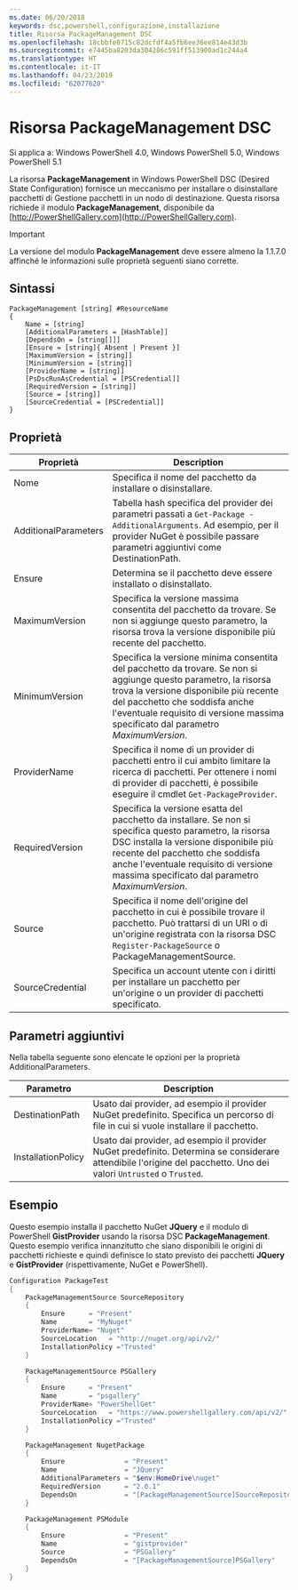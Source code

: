 ```yaml
---
ms.date: 06/20/2018
keywords: dsc,powershell,configurazione,installazione
title: Risorsa PackageManagement DSC
ms.openlocfilehash: 18cbbfe0715c82dcfdf4a5fb6ee36ee814e43d3b
ms.sourcegitcommit: e7445ba8203da304286c591ff513900ad1c244a4
ms.translationtype: HT
ms.contentlocale: it-IT
ms.lasthandoff: 04/23/2019
ms.locfileid: "62077620"
---
```

# <a name="dsc-packagemanagement-resource"></a>Risorsa PackageManagement DSC

Si applica a: Windows PowerShell 4.0, Windows PowerShell 5.0, Windows PowerShell 5.1

La risorsa **PackageManagement** in Windows PowerShell DSC (Desired State Configuration) fornisce un meccanismo per installare o disinstallare pacchetti di Gestione pacchetti in un nodo di destinazione. Questa risorsa richiede il modulo **PackageManagement**, disponibile da [http://PowerShellGallery.com](http://PowerShellGallery.com).

> [!IMPORTANT]
> La versione del modulo **PackageManagement** deve essere almeno la 1.1.7.0 affinché le informazioni sulle proprietà seguenti siano corrette.

## <a name="syntax"></a>Sintassi

```
PackageManagement [string] #ResourceName
{
    Name = [string]
    [AdditionalParameters = [HashTable]]
    [DependsOn = [string[]]]
    [Ensure = [string]{ Absent | Present }]
    [MaximumVersion = [string]]
    [MinimumVersion = [string]]
    [ProviderName = [string]]
    [PsDscRunAsCredential = [PSCredential]]
    [RequiredVersion = [string]]
    [Source = [string]]
    [SourceCredential = [PSCredential]]
}
```

## <a name="properties"></a>Proprietà

| Proprietà | Description |
| --- | --- |
| Nome| Specifica il nome del pacchetto da installare o disinstallare.|
| AdditionalParameters| Tabella hash specifica del provider dei parametri passati a `Get-Package -AdditionalArguments`. Ad esempio, per il provider NuGet è possibile passare parametri aggiuntivi come DestinationPath.|
| Ensure| Determina se il pacchetto deve essere installato o disinstallato.|
| MaximumVersion|Specifica la versione massima consentita del pacchetto da trovare. Se non si aggiunge questo parametro, la risorsa trova la versione disponibile più recente del pacchetto.|
| MinimumVersion|Specifica la versione minima consentita del pacchetto da trovare. Se non si aggiunge questo parametro, la risorsa trova la versione disponibile più recente del pacchetto che soddisfa anche l'eventuale requisito di versione massima specificato dal parametro _MaximumVersion_.|
| ProviderName| Specifica il nome di un provider di pacchetti entro il cui ambito limitare la ricerca di pacchetti. Per ottenere i nomi di provider di pacchetti, è possibile eseguire il cmdlet `Get-PackageProvider`.|
| RequiredVersion| Specifica la versione esatta del pacchetto da installare. Se non si specifica questo parametro, la risorsa DSC installa la versione disponibile più recente del pacchetto che soddisfa anche l'eventuale requisito di versione massima specificato dal parametro _MaximumVersion_.|
| Source| Specifica il nome dell'origine del pacchetto in cui è possibile trovare il pacchetto. Può trattarsi di un URI o di un'origine registrata con la risorsa DSC `Register-PackageSource` o PackageManagementSource.|
| SourceCredential | Specifica un account utente con i diritti per installare un pacchetto per un'origine o un provider di pacchetti specificato.|

## <a name="additional-parameters"></a>Parametri aggiuntivi

Nella tabella seguente sono elencate le opzioni per la proprietà AdditionalParameters.

| Parametro | Description |
| --- | --- |
| DestinationPath| Usato dai provider, ad esempio il provider NuGet predefinito. Specifica un percorso di file in cui si vuole installare il pacchetto.|
| InstallationPolicy| Usato dai provider, ad esempio il provider NuGet predefinito. Determina se considerare attendibile l'origine del pacchetto. Uno dei valori `Untrusted` o `Trusted`.|

## <a name="example"></a>Esempio

Questo esempio installa il pacchetto NuGet **JQuery** e il modulo di PowerShell **GistProvider** usando la risorsa DSC **PackageManagement**. Questo esempio verifica innanzitutto che siano disponibili le origini di pacchetti richieste e quindi definisce lo stato previsto dei pacchetti **JQuery** e **GistProvider** (rispettivamente, NuGet e PowerShell).

```powershell
Configuration PackageTest
{
    PackageManagementSource SourceRepository
    {
        Ensure      = "Present"
        Name        = "MyNuget"
        ProviderName= "Nuget"
        SourceLocation   = "http://nuget.org/api/v2/"
        InstallationPolicy ="Trusted"
    }

    PackageManagementSource PSGallery
    {
        Ensure      = "Present"
        Name        = "psgallery"
        ProviderName= "PowerShellGet"
        SourceLocation   = "https://www.powershellgallery.com/api/v2/"
        InstallationPolicy ="Trusted"
    }

    PackageManagement NugetPackage
    {
        Ensure               = "Present"
        Name                 = "JQuery"
        AdditionalParameters = "$env:HomeDrive\nuget"
        RequiredVersion      = "2.0.1"
        DependsOn            = "[PackageManagementSource]SourceRepository"
    }

    PackageManagement PSModule
    {
        Ensure               = "Present"
        Name                 = "gistprovider"
        Source               = "PSGallery"
        DependsOn            = "[PackageManagementSource]PSGallery"
    }
}
```